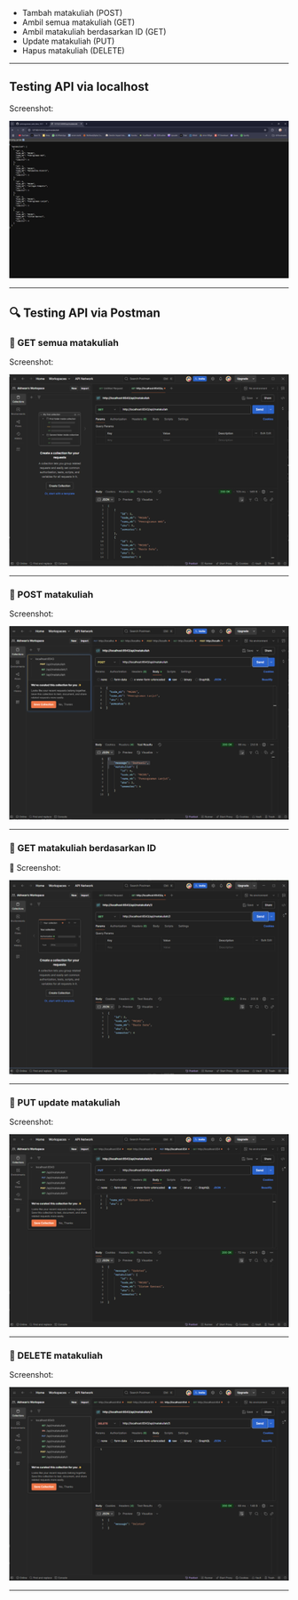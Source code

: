 * Tambah matakuliah (POST)
* Ambil semua matakuliah (GET)
* Ambil matakuliah berdasarkan ID (GET)
* Update matakuliah (PUT)
* Hapus matakuliah (DELETE)

---

## Testing API via localhost

Screenshot:

![GET](screenshot/localhost%20test.png)

---

## 🔍 Testing API via Postman

### 🔹 GET semua matakuliah

Screenshot:

![GET](screenshot/get%20all.png)

---

### 🔹 POST matakuliah

Screenshot:

![POST](screenshot/post.png)

---

### 🔹 GET matakuliah berdasarkan ID

📸 Screenshot:

![GET by ID](screenshot/get%20id%202.png)

---

### 🔹 PUT update matakuliah

Screenshot:

![PUT](screenshot/put%20id%202.png)

---

### 🔹 DELETE matakuliah

Screenshot:

![DELETE](screenshot/delete.png)

---
